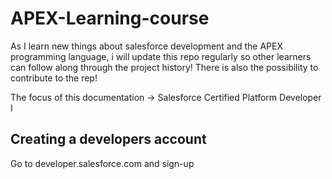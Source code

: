 # APEX-Learning-course
As I learn new things about salesforce development and the APEX programming language, 
i will update this repo regularly so other learners can follow along through the project history! 
There is also the possibility to contribute to the rep!

The focus of this documentation ->  Salesforce Certified Platform Developer I 

## Creating a developers account

Go to developer.salesforce.com and sign-up

##

##

## 

